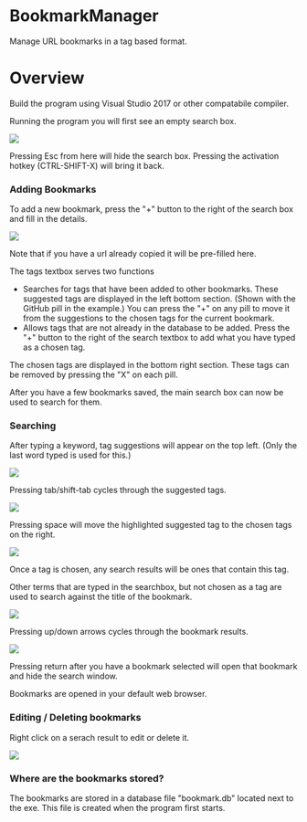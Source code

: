 # BookmarkManager
Manage URL bookmarks in a tag based format.

# Overview
Build the program using Visual Studio 2017 or other compatabile compiler.

Running the program you will first see an empty search box.

![](Images/SearchEmpty.png)

Pressing Esc from here will hide the search box. Pressing the activation hotkey (CTRL-SHIFT-X) will bring it back.

### Adding Bookmarks

To add a new bookmark, press the "+" button to the right of the search box and fill in the details.

![](Images/AddBookmark.png)

Note that if you have a url already copied it will be pre-filled here.

The tags textbox serves two functions
* Searches for tags that have been added to other bookmarks. These suggested tags are displayed in the left bottom section. (Shown with the GitHub pill in the example.) You can press the "+" on any pill to move it from the suggestions to the chosen tags for the current bookmark.
* Allows tags that are not already in the database to be added. Press the "+" button to the right of the search textbox to add what you have typed as a chosen tag.

The chosen tags are displayed in the bottom right section. These tags can be removed by pressing the "X" on each pill.

After you have a few bookmarks saved, the main search box can now be used to search for them.

### Searching

After typing a keyword, tag suggestions will appear on the top left. (Only the last word typed is used for this.)

![](Images/SearchTagSuggestions.png)

Pressing tab/shift-tab cycles through the suggested tags.

![](Images/SearchTagSuggestCycle.png)

Pressing space will move the highlighted suggested tag to the chosen tags on the right.

![](Images/SearchTagChosen.png)

Once a tag is chosen, any search results will be ones that contain this tag.

Other terms that are typed in the searchbox, but not chosen as a tag are used to search against the title of the bookmark.

![](Images/SearchTerm.png)

Pressing up/down arrows cycles through the bookmark results.

![](Images/SearchTermCycle.png)

Pressing return after you have a bookmark selected will open that bookmark and hide the search window.

Bookmarks are opened in your default web browser.

### Editing / Deleting bookmarks

Right click on a serach result to edit or delete it.

![](Images/EditDeleteBookmark.png)


### Where are the bookmarks stored?

The bookmarks are stored in a database file "bookmark.db" located next to the exe. This file is created when the program first starts.
